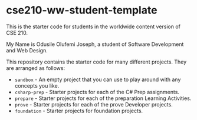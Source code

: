 # cse210-ww-student-template
This is the starter code for students in the worldwide content version of CSE 210.

My Name is Odusile Olufemi Joseph, a student of Software Development and Web Design.

This repository contains the starter code for many different projects. They are arranged as follows:

* `sandbox` - An empty project that you can use to play around with any concepts you like.
* `csharp-prep` - Starter projects for each of the C# Prep assignments.
* `prepare` - Starter projects for each of the preparation Learning Activities.
* `prove` - Starter projects for each of the prove Developer projects.
* `foundation` - Starter projects for foundation projects.

